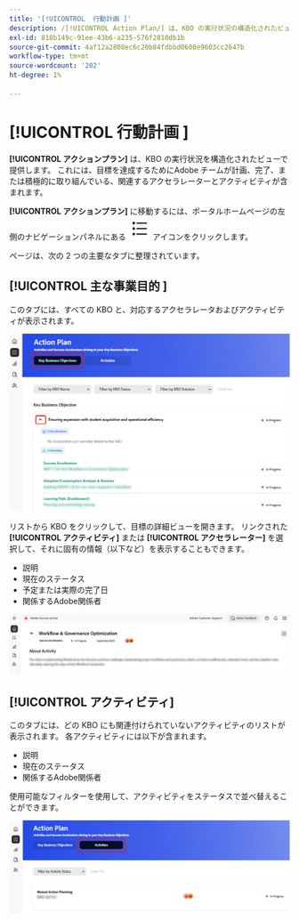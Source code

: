 ```yaml
---
title: '[!UICONTROL  行動計画 ]'
description: /[!UICONTROL Action Plan/] は、KBO の実行状況の構造化されたビューを提供します。 これには、目標を達成するためにAdobe チームが計画、完了、または積極的に取り組んでいる、関連するアクセラレーターとアクティビティが含まれます。
exl-id: 818b149c-91ee-43b6-a235-576f2810db1b
source-git-commit: 4af12a2808ec6c20b84fdbbd0608e9603cc2647b
workflow-type: tm+mt
source-wordcount: '202'
ht-degree: 1%

---
```


# [!UICONTROL  行動計画 ]

**[!UICONTROL アクションプラン]** は、KBO の実行状況を構造化されたビューで提供します。 これには、目標を達成するためにAdobe チームが計画、完了、または積極的に取り組んでいる、関連するアクセラレーターとアクティビティが含まれます。

**[!UICONTROL アクションプラン]** に移動するには、ポータルホームページの左側のナビゲーションパネルにある ![action-plan-icon](/help/adobe-success-portal/assets/action-plan-icon.png) アイコンをクリックします。

ページは、次の 2 つの主要なタブに整理されています。

## [!UICONTROL  主な事業目的 ]

このタブには、すべての KBO と、対応するアクセラレータおよびアクティビティが表示されます。

![action-plan-kbo-tab](/help/adobe-success-portal/assets/action-plan-kbo-tab.png)

リストから KBO をクリックして、目標の詳細ビューを開きます。 リンクされた **[!UICONTROL アクティビティ]** または **[!UICONTROL アクセラレーター]** を選択して、それに固有の情報（以下など）を表示することもできます。

* 説明
* 現在のステータス
* 予定または実際の完了日
* 関係するAdobe関係者

![action-plan-kbo-tab-about-activity](/help/adobe-success-portal/assets/action-plan-kbo-tab-about-activity.png)

## [!UICONTROL アクティビティ]

このタブには、どの KBO にも関連付けられていないアクティビティのリストが表示されます。 各アクティビティには以下が含まれます。

* 説明
* 現在のステータス
* 関係するAdobe関係者

使用可能なフィルターを使用して、アクティビティをステータスで並べ替えることができます。

![action-plan-activity-tab](/help/adobe-success-portal/assets/action-plan-activity-tab.png)
